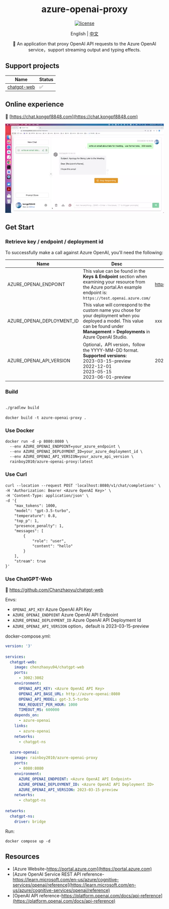 <div align="center">
  
<h1 align="center">azure-openai-proxy</h1>

[![license](https://img.shields.io/github/license/modelscope/modelscope.svg)](https://github.com/azure-openai-proxy/blob/master/LICENSE)

English | [中文](./README.md)

🚀 An application that proxy OpenAI API requests to the Azure OpenAI service，support streaming output and typing effects.

</div>

## Support projects
| Name                                                     | Status |
| -------------------------------------------------------- | ------ |
| [chatgpt-web](https://github.com/Chanzhaoyu/chatgpt-web) | ✅   |

## Online experience
🔗 [https://chat.kongpf8848.com](https://chat.kongpf8848.com)

![](https://github.com/kongpf8848/azure-openai-proxy/blob/master/assets/chatgpt-web.webp) 

## Get Start

### Retrieve key / endpoint / deployment id

To successfully make a call against Azure OpenAI, you'll need the following:

| Name                  | Desc                                                                                                                                                                                          | Default                                                  |
| --------------------- |-----------------------------------------------------------------------------------------------------------------------------------------------------------------------------------------------| ----------------------------- |
| AZURE_OPENAI_ENDPOINT | This value can be found in the **Keys & Endpoint** section when examining your resource from the Azure portal.An example endpoint is: `https://test.openai.azure.com/`                        | https://xxx.openai.azure.com/ |
| AZURE_OPENAI_DEPLOYMENT_ID   | This value will correspond to the custom name you chose for your deployment when you deployed a model. This value can be found under **Management** > **Deployments** in Azure OpenAI Studio. | xxx |
| AZURE_OPENAI_API_VERSION  | Optional，API version，follow the YYYY-MM-DD format.<br>**Supported versions:**<br>2023-03-15-preview<br>2022-12-01<br>2023-05-15<br>2023-06-01-preview                                                  | 2023-03-15-preview |

### Build

````shell

./gradlew build

docker build -t azure-openai-proxy .
````

### Use Docker

````shell
docker run -d -p 8080:8080 \
  --env AZURE_OPENAI_ENDPOINT=your_azure_endpoint \
  --env AZURE_OPENAI_DEPLOYMENT_ID=your_azure_deployment_id \
  --env AZURE_OPENAI_API_VERSION=your_azure_api_version \
  rainboy2010/azure-openai-proxy:latest
````

### Use Curl

````shell
curl --location --request POST 'localhost:8080/v1/chat/completions' \
-H 'Authorization: Bearer <Azure OpenAI Key>' \
-H 'Content-Type: application/json' \
-d '{
    "max_tokens": 1000,
    "model": "gpt-3.5-turbo",
    "temperature": 0.8,
    "top_p": 1,
    "presence_penalty": 1,
    "messages": [
        {
            "role": "user",
            "content": "hello"
        }
    ],
    "stream": true
}'
````

### Use ChatGPT-Web

🔗 https://github.com/Chanzhaoyu/chatgpt-web

Envs:

- `OPENAI_API_KEY` Azure OpenAI API Key
- `AZURE_OPENAI_ENDPOINT` Azure OpenAI API Endpoint
- `AZURE_OPENAI_DEPLOYMENT_ID` Azure OpenAI API Deployment Id
- `AZURE_OPENAI_API_VERSION` option，default is 2023-03-15-preview
  
docker-compose.yml:

````yaml
version: '3'

services:
  chatgpt-web:
    image: chenzhaoyu94/chatgpt-web
    ports:
      - 3002:3002
    environment:
      OPENAI_API_KEY: <Azure OpenAI API Key>
      OPENAI_API_BASE_URL: http://azure-openai:8080
      OPENAI_API_MODEL: gpt-3.5-turbo
      MAX_REQUEST_PER_HOUR: 1000
      TIMEOUT_MS: 600000
    depends_on:
      - azure-openai
    links:
      - azure-openai
    networks:
      - chatgpt-ns

  azure-openai:
    image: rainboy2010/azure-openai-proxy
    ports:
      - 8080:8080
    environment:
      AZURE_OPENAI_ENDPOINT: <Azure OpenAI API Endpoint>
      AZURE_OPENAI_DEPLOYMENT_ID: <Azure OpenAI API Deployment ID>
      AZURE_OPENAI_API_VERSION: 2023-03-15-preview
    networks:
      - chatgpt-ns

networks:
  chatgpt-ns:
    driver: bridge
````

Run:

````shell
docker compose up -d
````
## Resources
- [Azure Website-https://portal.azure.com](https://portal.azure.com)
- [Azure OpenAI Service REST API reference-https://learn.microsoft.com/en-us/azure/cognitive-services/openai/reference](https://learn.microsoft.com/en-us/azure/cognitive-services/openai/reference)
- [OpenAI API reference-https://platform.openai.com/docs/api-reference](https://platform.openai.com/docs/api-reference)

